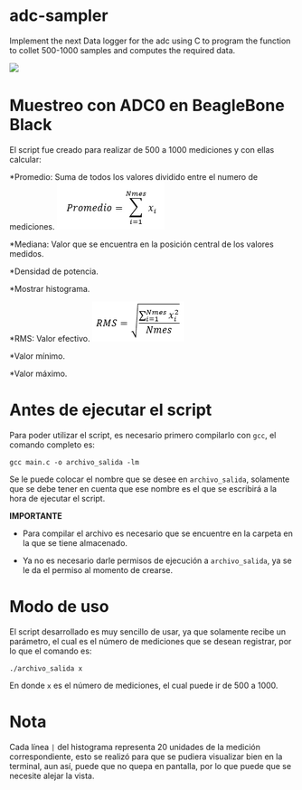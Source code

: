 # adc-sampler
Implement the next Data logger for the adc using C to program the function to collet 500-1000 samples and computes the required data.

![](./adc.001.jpeg)

# Muestreo con ADC0 en BeagleBone Black

El script fue creado para realizar de 500 a 1000 mediciones y con ellas calcular:

*Promedio: Suma de todos los valores dividido entre el numero de mediciones. 
![](./promedio.png)

*Mediana: Valor que se encuentra en la posición central de los valores medidos. 

*Densidad de potencia.

*Mostrar histograma.

*RMS: Valor efectivo. 
![](./RMS.png)

*Valor mínimo.

*Valor máximo.

# Antes de ejecutar el script
Para poder utilizar el script, es necesario primero compilarlo con `gcc`, el comando completo es:
```
gcc main.c -o archivo_salida -lm
```
Se le puede colocar el nombre que se desee en `archivo_salida`, solamente que se debe tener en cuenta que ese nombre es el que 
se escribirá a la hora de ejecutar el script. 

**IMPORTANTE** 

- Para compilar el archivo es necesario que se encuentre en la carpeta en la que se tiene almacenado.

- Ya no es necesario darle permisos de ejecución a `archivo_salida`, ya se le da el permiso al momento de crearse.

# Modo de uso
El script desarrollado es muy sencillo de usar, ya que solamente recibe un parámetro, el cual es el número de mediciones que se desean
registrar, por lo que el comando es:
```
./archivo_salida x
```
En donde `x` es el número de mediciones, el cual puede ir de 500 a 1000.

# Nota
Cada línea `|` del histograma representa 20 unidades de la medición correspondiente, esto se realizó para que se pudiera visualizar bien en la
terminal, aun así, puede que no quepa en pantalla, por lo que puede que se necesite alejar la vista.
